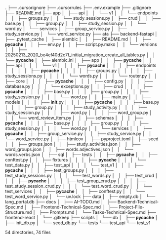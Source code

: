 .
├── .cursorignore
├── .cursorrules
├── .env.example
├── .gitignore
├── README.md
├── app
│   ├── api
│   │   └── v1
│   │       └── endpoints
│   │           ├── groups.py
│   │           └── study_sessions.py
│   ├── crud
│   │   ├── base.py
│   │   ├── group.py
│   │   ├── study_session.py
│   │   └── word.py
│   └── services
│       ├── group_service.py
│       ├── study_service.py
│       └── word_service.py
├── ata
├── backend-fastapi
│   ├── .pytest_cache
│   ├── alembic
│   │   ├── README.md
│   │   ├── __pycache__
│   │   ├── env.py
│   │   ├── script.py.mako
│   │   └── versions
│   │       ├── 20250213_2020_be4ef40d2c7f_initial_migration_create_all_tables.py
│   │       └── __pycache__
│   ├── alembic.ini
│   ├── app
│   │   ├── __pycache__
│   │   ├── api
│   │   │   └── v1
│   │   │       ├── __pycache__
│   │   │       ├── endpoints
│   │   │       │   ├── __pycache__
│   │   │       │   ├── groups.py
│   │   │       │   ├── study_sessions.py
│   │   │       │   └── words.py
│   │   │       └── router.py
│   │   ├── core
│   │   │   ├── __pycache__
│   │   │   ├── config.py
│   │   │   ├── database.py
│   │   │   └── exceptions.py
│   │   ├── crud
│   │   │   ├── __pycache__
│   │   │   ├── base.py
│   │   │   ├── group.py
│   │   │   ├── study_session.py
│   │   │   └── word.py
│   │   ├── main.py
│   │   ├── models
│   │   │   ├── __init__.py
│   │   │   ├── __pycache__
│   │   │   ├── base.py
│   │   │   ├── group.py
│   │   │   ├── study_activity.py
│   │   │   ├── study_session.py
│   │   │   ├── word.py
│   │   │   ├── word_group.py
│   │   │   └── word_review_item.py
│   │   ├── schemas
│   │   │   ├── __pycache__
│   │   │   ├── base.py
│   │   │   ├── group.py
│   │   │   ├── study_session.py
│   │   │   └── word.py
│   │   └── services
│   │       ├── __pycache__
│   │       ├── group_service.py
│   │       ├── study_service.py
│   │       └── word_service.py
│   ├── htmlcov
│   ├── pyproject.toml
│   ├── seed
│   │   ├── groups.json
│   │   ├── study_activities.json
│   │   ├── word_groups.json
│   │   ├── words.adjectives.json
│   │   └── words.verbs.json
│   ├── sql
│   ├── tests
│   │   ├── __pycache__
│   │   ├── conftest.py
│   │   ├── fixtures
│   │   │   ├── __pycache__
│   │   │   └── test_data.py
│   │   ├── test_api
│   │   │   └── test_v1
│   │   │       ├── __pycache__
│   │   │       ├── test_groups.py
│   │   │       ├── test_study_sessions.py
│   │   │       └── test_words.py
│   │   ├── test_crud
│   │   │   ├── __pycache__
│   │   │   ├── test_group_crud.py
│   │   │   ├── test_study_session_crud.py
│   │   │   └── test_word_crud.py
│   │   └── test_services
│   │       ├── __pycache__
│   │       ├── conftest.py
│   │       └── test_word_service.py
│   └── uv.lock
├── data
│   ├── empty.db
│   └── lang_portal.db
├── docs
│   ├── AI-TODO.md
│   ├── Backend-Technical-Spec.md
│   ├── Frontend-Technical-Spec.md
│   ├── Project-File-Structure.md
│   ├── Prompts.md
│   └── Tasks-Technical-Spec.md
├── frontend-react
│   └── .gitkeep
├── scripts
│   └── db
│       ├── __pycache__
│       ├── init_db.py
│       └── seed_db.py
└── tests
    └── test_api
        └── test_v1

54 directories, 74 files

